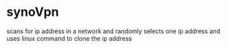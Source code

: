 # synoVpn
scans for ip address in a network and randomly selects one ip address and uses linux command to clone the ip address
